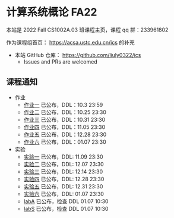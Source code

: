 # 计算系统概论 FA22

本站是 2022 Fall CS1002A.03 班课程主页，课程 qq 群：233961802

作为课程组首页： <https://acsa.ustc.edu.cn/ics> 的补充

- 本站 GitHub 仓库： <https://github.com/liuly0322/ics>
  - Issues and PRs are welcomed

## 课程通知

- 作业
  - [作业一](/homework/hw1.html) 已公布，DDL：10.3 23:59
  - [作业二](/homework/hw2.html) 已公布，DDL：10.25 23:30
  - [作业三](/homework/hw3.html) 已公布，DDL：10.31 23:30
  - [作业四](/homework/hw4.html) 已公布，DDL：11.05 23:30
  - [作业五](/homework/hw5.html) 已公布，DDL：12.28 23:30
  - [作业六](/homework/hw6.html) 已公布，DDL：01.07 23:30
- 实验
  - [实验一](/labs/lab1.html) 已公布，DDL: 11.09 23:30
  - [实验二](/labs/lab2.html) 已公布，DDL: 12.07 23:30
  - [实验三](/labs/lab3.html) 已公布，DDL: 12.14 23:30
  - [实验四](/labs/lab4.html) 已公布，DDL: 12.28 23:30
  - [实验五](/labs/lab5.html) 已公布，DDL: 12.31 23:30
  - [实验六](/labs/lab6.html) 已公布，DDL: 01.07 23:30
  - [labA](/labs/labA.html) 已公布，检查 DDL 01.07 10:30
  - [labS](/labs/labS.html) 已公布，检查 DDL 01.07 10:30

